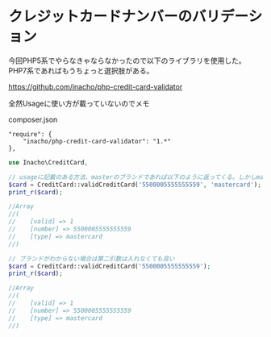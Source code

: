 # クレジットカードナンバーのバリデーション

今回PHP5系でやらなきゃならなかったので以下のライブラリを使用した。PHP7系であればもうちょっと選択肢がある。

https://github.com/inacho/php-credit-card-validator

全然Usageに使い方が載っていないのでメモ

composer.json

```
"require": {
    "inacho/php-credit-card-validator": "1.*"
},

```

```php
use Inacho\CreditCard,

// usageに記載のある方法、masterのブランドであれば以下のように返ってくる。しかしmasterでなければキーだけで値が空文字のものが返ってくる。
$card = CreditCard::validCreditCard('5500005555555559', 'mastercard');
print_r($card);

//Array
//(
//    [valid] => 1
//    [number] => 5500005555555559
//    [type] => mastercard
//)

// ブランドがわからない場合は第二引数は入れなくても良い
$card = CreditCard::validCreditCard('5500005555555559');
print_r($card);

//Array
//(
//    [valid] => 1
//    [number] => 5500005555555559
//    [type] => mastercard
//)
```

